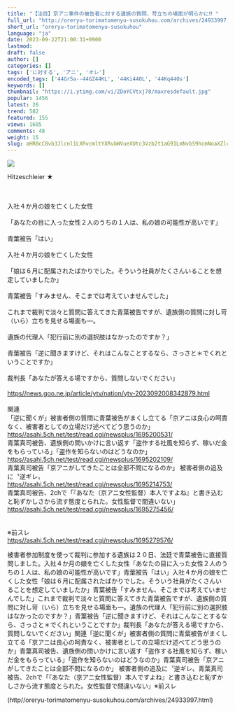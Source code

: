 ```yaml
---
title: "【注目】京アニ事件の被告者に対する遺族の質問、苛立ちの場面が明らかに⁉ "
full_url: "http://oreryu-torimatomenyu-susokuhou.com/archives/24933997.html"
short_url: "oreryu-torimatomenyu-susokuhou"
language: "ja"
date: 2023-09-22T21:00:31+0900
lastmod: 
draft: false
author: []
categories: []
tags: ['に対する', 'アニ', 'オレ']
encoded_tags: ['44Gr5a--44GZ44KL', '44Ki44OL', '44Kq44Os']
keywords: []
thumbnail: "https://i.ytimg.com/vi/ZDoYCVtxj78/maxresdefault.jpg"
popular: 1456
latest: 26
trend: 582
featured: 155
views: 1685
comments: 48
weight: 15
slug: aHR0cC8vb3Jlcnl1LXRvcmltYXRvbWVueXUtc3Vzb2t1aG91LmNvbS9hcmNoaXZlcy8yNDkzMzk5Ny5odG1s
---
```


![](https://i.ytimg.com/vi/ZDoYCVtxj78/maxresdefault.jpg)

<div><p>Hitzeschleier ★ </p><br> <br> 入社４か月の娘を亡くした女性 <br> <br> 「あなたの目に入った女性２人のうちの１人は、私の娘の可能性が高いです」 <br> <br> 青葉被告「はい」 <br> <br> 入社４か月の娘を亡くした女性 <br> <br> 「娘は６月に配属されたばかりでした。そういう社員がたくさんいることを想定していましたか」 <br> <br> 青葉被告「すみません、そこまでは考えていませんでした」 <br> <br> これまで裁判で淡々と質問に答えてきた青葉被告ですが、遺族側の質問に対し苛（いら）立ちを見せる場面も―。 <br> <br> 遺族の代理人「犯行前に別の選択肢はなかったのですか？」 <br> <br> 青葉被告「逆に聞きますけど、それはこんなことするなら、さっさと＊でくれということですか」 <br> <br> 裁判長「あなたが答える場ですから、質問しないでください」 <br> <br> <a target='_blank' href='https//news.goo.ne.jp/article/ytv/nation/ytv-2023092008342879.html'>https//news.goo.ne.jp/article/ytv/nation/ytv-2023092008342879.html</a> <br> <br> 関連 <br> 「逆に聞くが」被害者側の質問に青葉被告がまくし立てる「京アニは良心の呵責なく、被害者としての立場だけ述べてどう思うのか」 <br> <a target='_blank' href='https//asahi.5ch.net/test/read.cgi/newsplus/1695200531/'>https//asahi.5ch.net/test/read.cgi/newsplus/1695200531/</a> <br> 青葉真司被告、遺族側の問いかけに言い返す「盗作する社風を知らず、稼いだ金をもらっている」「盗作を知らないのはどうなのか」 <br> <a target='_blank' href='https//asahi.5ch.net/test/read.cgi/newsplus/1695202109/'>https//asahi.5ch.net/test/read.cgi/newsplus/1695202109/</a> <br> 青葉真司被告「京アニがしてきたことは全部不問になるのか」 被害者側の追及に〝逆ギレ〟 <br> <a target='_blank' href='https//asahi.5ch.net/test/read.cgi/newsplus/1695214753/'>https//asahi.5ch.net/test/read.cgi/newsplus/1695214753/</a> <br> 青葉真司被告、2chで「『あなた（京アニ女性監督）本人ですよね』と書き込むと恥ずかしさから流す態度とられた。女性監督で間違いない」 <br> <a target='_blank' href='https//asahi.5ch.net/test/read.cgi/newsplus/1695275456/'>https//asahi.5ch.net/test/read.cgi/newsplus/1695275456/</a> <br> <br> <br> ※前スレ <br> <a target='_blank' href='https//asahi.5ch.net/test/read.cgi/newsplus/1695279576/'>https//asahi.5ch.net/test/read.cgi/newsplus/1695279576/</a> <p>被害者参加制度を使って裁判に参加する遺族は２０日、法廷で青葉被告に直接質問しました。入社４か月の娘を亡くした女性「あなたの目に入った女性２人のうちの１人は、私の娘の可能性が高いです」青葉被告「はい」入社４か月の娘を亡くした女性「娘は６月に配属されたばかりでした。そういう社員がたくさんいることを想定していましたか」青葉被告「すみません、そこまでは考えていませんでした」これまで裁判で淡々と質問に答えてきた青葉被告ですが、遺族側の質問に対し苛（いら）立ちを見せる場面も―。遺族の代理人「犯行前に別の選択肢はなかったのですか？」青葉被告「逆に聞きますけど、それはこんなことするなら、さっさと＊でくれということですか」裁判長「あなたが答える場ですから、質問しないでください」関連「逆に聞くが」被害者側の質問に青葉被告がまくし立てる「京アニは良心の呵責なく、被害者としての立場だけ述べてどう思うのか」青葉真司被告、遺族側の問いかけに言い返す「盗作する社風を知らず、稼いだ金をもらっている」「盗作を知らないのはどうなのか」青葉真司被告「京アニがしてきたことは全部不問になるのか」 被害者側の追及に〝逆ギレ〟青葉真司被告、2chで「『あなた（京アニ女性監督）本人ですよね』と書き込むと恥ずかしさから流す態度とられた。女性監督で間違いない」※前スレ</p></div>

(http//oreryu-torimatomenyu-susokuhou.com/archives/24933997.html)
